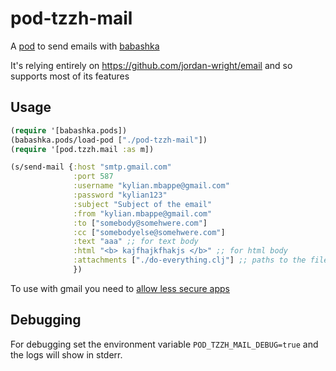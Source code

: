 # pod-tzzh-mail

A [pod](https://github.com/babashka/babashka.pods) to send emails with [babashka](https://github.com/borkdude/babashka/)

It's relying entirely on https://github.com/jordan-wright/email and so supports most of its features

## Usage

``` clojure
(require '[babashka.pods])
(babashka.pods/load-pod ["./pod-tzzh-mail"])
(require '[pod.tzzh.mail :as m])

(s/send-mail {:host "smtp.gmail.com"
              :port 587
              :username "kylian.mbappe@gmail.com"
              :password "kylian123"
              :subject "Subject of the email"
              :from "kylian.mbappe@gmail.com"
              :to ["somebody@somehwere.com"]
              :cc ["somebodyelse@somehwere.com"]
              :text "aaa" ;; for text body
              :html "<b> kajfhajkfhakjs </b>" ;; for html body
              :attachments ["./do-everything.clj"] ;; paths to the files to attch
              })
```

To use with gmail you need to [allow less secure apps](https://myaccount.google.com/lesssecureapps)

## Debugging

For debugging set the environment variable `POD_TZZH_MAIL_DEBUG=true` and the logs will show in stderr.
